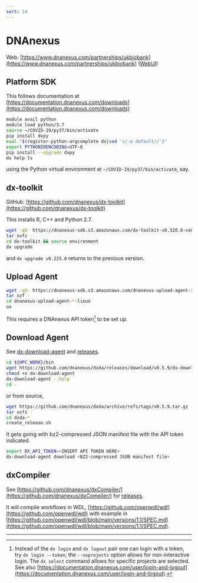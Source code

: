 ```yaml
---
sort: 14
---
```


# DNAnexus

Web: [https://www.dnanexus.com/partnerships/ukbiobank](https://www.dnanexus.com/partnerships/ukbiobank) ([WebUI](https://platform.dnanexus.com/login))

## Platform SDK

This follows documentation at [https://documentation.dnanexus.com/downloads](https://documentation.dnanexus.com/downloads)

```bash
module avail python
module load python/3.7
source ~/COVID-19/py37/bin/activate
pip install dxpy
eval "$(register-python-argcomplete dx|sed 's/-o default//')"
export PYTHONIOENCODING=UTF-8
pip install --upgrade dxpy
dx help ls
```

using the Python virtual environment at `~/COVID-19/py37/bin/activate`, say.

## dx-toolkit

GitHub: [https://github.com/dnanexus/dx-toolkit](https://github.com/dnanexus/dx-toolkit)

This installs R, C++ and Python 2.7.

```bash
wget -qO- https://dnanexus-sdk.s3.amazonaws.com/dx-toolkit-v0.320.0-centos-amd64.tar.gz | \
tar xvfz -
cd dx-toolkit && source environment
dx upgrade
```

and `dx upgrade v0.225.0` returns to the previous version.

## Upload Agent

```bash
wget -qO- https://dnanexus-sdk.s3.amazonaws.com/dnanexus-upload-agent-1.5.33-linux.tar.gz | \
tar xzf -
cd dnanexus-upload-agent-*-linux
ua
```

This requires a DNAnexus API token[^1] to be set up.

## Download Agent

See [dx-download-agent](https://github.com/dnanexus/dxda/blob/master/README.md) and [releases](https://github.com/dnanexus/dxda/releases).

```bash
cd ${HPC_WORK}/bin
wget https://github.com/dnanexus/dxda/releases/download/v0.5.9/dx-download-agent-linux -O dx-download-agent
chmod +x dx-download-agent
dx-download-agent --help
cd -
```

or from source,

```bash
wget https://github.com/dnanexus/dxda/archive/refs/tags/v0.5.9.tar.gz -O - | \
tar xvfz -
cd dxda-*
create_release.sh
```

It gets going with bz2-compressed JSON manifest file with the API token indicated.

```bash
export DX_API_TOKEN=<INSERT API TOKEN HERE>
dx-download-agent download <BZ2-compressed JSON manifest file>
```

## dxCompiler

See [https://github.com/dnanexus/dxCompiler/](https://github.com/dnanexus/dxCompiler/) for [releases](https://github.com/dnanexus/dxCompiler/releases).

It will compile workflows in WDL, [https://github.com/openwdl/wdl](https://github.com/openwdl/wdl) with example in [https://github.com/openwdl/wdl/blob/main/versions/1.1/SPEC.md](https://github.com/openwdl/wdl/blob/main/versions/1.1/SPEC.md).

---

[^1]: Instead of the `dx login` and `dx logout` pair one can login with a token, try `dx login --token`; the `--noprojects` option allows for non-interactive login. The `dx select` command allows for specific projects are selected. See also [https://documentation.dnanexus.com/user/login-and-logout](https://documentation.dnanexus.com/user/login-and-logout).
